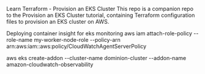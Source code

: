 Learn Terraform - Provision an EKS Cluster
This repo is a companion repo to the Provision an EKS Cluster tutorial, containing Terraform configuration files to provision an EKS cluster on AWS.

Deploying container insight for eks monitoring
aws iam attach-role-policy
--role-name my-worker-node-role
--policy-arn arn:aws:iam::aws:policy/CloudWatchAgentServerPolicy

aws eks create-addon --cluster-name dominion-cluster --addon-name amazon-cloudwatch-observability
